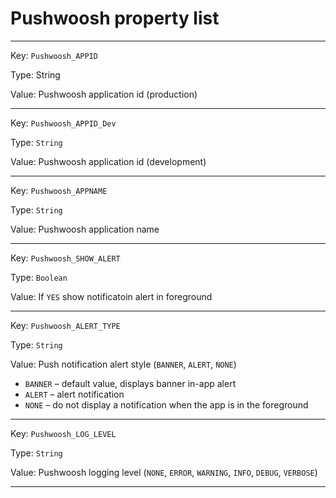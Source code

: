 # Pushwoosh property list  #

---
Key: `Pushwoosh_APPID`
 
Type: String

Value: Pushwoosh application id (production)

---
Key: `Pushwoosh_APPID_Dev`

Type: `String`

Value: Pushwoosh application id (development)

---

Key: `Pushwoosh_APPNAME`

Type: `String`

Value: Pushwoosh application name

---

Key: `Pushwoosh_SHOW_ALERT`

Type: `Boolean`

Value: If `YES` show notificatoin alert in foreground

---

Key: `Pushwoosh_ALERT_TYPE`

Type: `String`

Value: Push notification alert style (`BANNER`, `ALERT`, `NONE`)

* `BANNER` – default value, displays banner in-app alert
* `ALERT` – alert notification
* `NONE` – do not display a notification when the app is in the foreground

---

Key: `Pushwoosh_LOG_LEVEL`

Type: `String`

Value: Pushwoosh logging level (`NONE`, `ERROR`, `WARNING`, `INFO`, `DEBUG`, `VERBOSE`)

---
